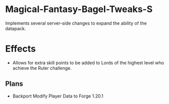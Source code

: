 # Magical-Fantasy-Bagel-Tweaks-S
 Implements several server-side changes to expand the ability of the datapack.
# Effects
* Allows for extra skill points to be added to Lords of the highest level who achieve the Ruler challenge.
## Plans
* Backport Modify Player Data to Forge 1.20.1